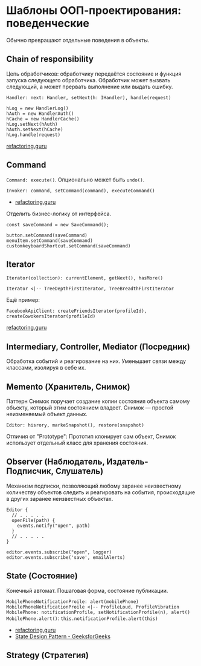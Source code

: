 # Шаблоны ООП-проектирования: поведенческие

Обычно превращают отдельные поведения в объекты.

## Chain of responsibility

Цепь обработчиков: обработчику передаётся состояние и функция запуска следующего обработчика. Обработчик может вызвать следующий, а может прервать выполнение или выдать ошибку.

`Handler: next: Handler, setNext(h: IHandler), handle(request)`

```
hLog = new HandlerLog()
hAuth = new HandlerAuth()
hCache = new HandlerCache()
hLog.setNext(hAuth)
hAuth.setNext(hCache)
hLog.handle(request)
```

[refactoring.guru](https://refactoring.guru/ru/design-patterns/chain-of-responsibility)

## Command

`Command: execute()`. Опционально может быть `undo()`.

`Invoker: command, setCommand(command), executeCommand()`

- [refactoring.guru](https://refactoring.guru/ru/design-patterns/command)

Отделить бизнес-логику от интерфейса.

```
const saveCommand = new SaveCommand();

button.setCommand(saveCommand)
menuItem.setCommand(saveCommand)
customkeyboardShortcut.setCommand(saveCommand)
```

## Iterator

`Iterator(collection): currentElement, getNext(), hasMore()`

`Iterator <|-- TreeDepthFirstIterator, TreeBreadthFirstIterator`

Ещё пример:

`FacebookApiClient: createFriendsIterator(profileId), createCowokersIterator(profileId)`

[refactoring.guru](https://refactoring.guru/ru/design-patterns/iterator)

## Intermediary, Controller, Mediator (Посредник)

Обработка событий и реагирование на них. Уменьшает связи между классами, изолируя в себе их.

## Memento (Хранитель, Снимок)

Паттерн Снимок поручает создание копии состояния объекта самому объекту, который этим состоянием владеет. Снимок — простой неизменяемый объект данных.

`Editor: hisrory, markeSnapshot(), restore(snapshot)`

Отличия от "Prototype": Прототип клонирует сам объект, Снимок использует отдельный класс для хранения состояния.

## Observer (Наблюдатель, Издатель-Подписчик, Слушатель)

Механизм подписки, позволяющий любому заранее неизвестному количеству объектов следить и реагировать на события, происходящие в других заранее неизвестных объектах.

```
Editor {
  // . . . . .
  openFile(path) {
    events.notify("open", path)
  }
  // . . . . .
}

editor.events.subscribe("open", logger)
editor.events.subscribe('save', emailAlerts)
```

## State (Состояние)

Конечный автомат. Пошаговая форма, состояние публикации.

`MobilePhoneNotificationProile: alert(mobilePhone)`
`MobilePhoneNotificationProile <|-- ProfileLoud, ProfileVibration`
`MobilePhone: notificationProfile, setNotificationProfile(n), alert()`
`MobilePhone.alert()`: `this.notificationProfile.alert(this)`

- [refactoring.guru](https://refactoring.guru/ru/design-patterns/state)
- [State Design Pattern - GeeksforGeeks](https://www.geeksforgeeks.org/state-design-pattern/)

## Strategy (Стратегия)